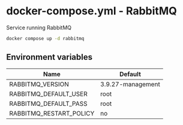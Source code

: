 # docker-compose.yml - RabbitMQ

Service running RabbitMQ

```bash
docker compose up -d rabbitmq
```

## Environment variables

| **Name**                | **Default**       |
| ----------------------- | ----------------- |
| RABBITMQ_VERSION        | 3.9.27-management |
| RABBITMQ_DEFAULT_USER   | root              |
| RABBITMQ_DEFAULT_PASS   | root              |
| RABBITMQ_RESTART_POLICY | no                |
